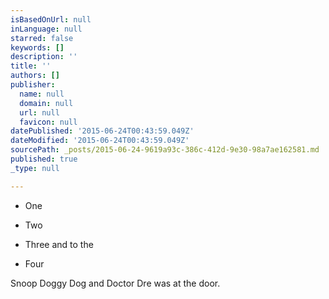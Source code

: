 ```yaml
---
isBasedOnUrl: null
inLanguage: null
starred: false
keywords: []
description: ''
title: ''
authors: []
publisher:
  name: null
  domain: null
  url: null
  favicon: null
datePublished: '2015-06-24T00:43:59.049Z'
dateModified: '2015-06-24T00:43:59.049Z'
sourcePath: _posts/2015-06-24-9619a93c-386c-412d-9e30-98a7ae162581.md
published: true
_type: null

---
```

- One

- Two

- Three and to the

- Four

Snoop Doggy Dog and Doctor Dre was at the door.
